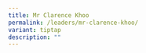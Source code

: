 ```yaml
---
title: Mr Clarence Khoo
permalink: /leaders/mr-clarence-khoo/
variant: tiptap
description: ""
---
```

